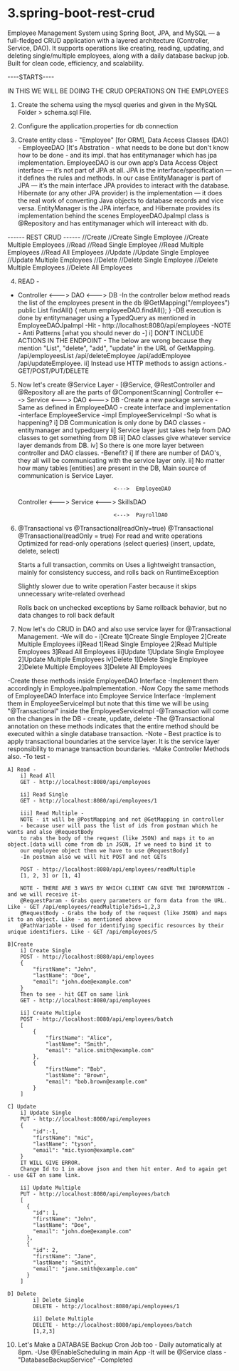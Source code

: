 # 3.spring-boot-rest-crud
Employee Management System using Spring Boot, JPA, and MySQL — a full-fledged CRUD application with a layered architecture (Controller, Service, DAO). It supports operations like creating, reading, updating, and deleting single/multiple employees, along with a daily database backup job. Built for clean code, efficiency, and scalability.


----STARTS----

IN THIS WE WILL BE DOING THE CRUD OPERATIONS ON THE EMPLOYEES

1. Create the schema using the mysql queries and given in the MySQL Folder > schema.sql File.

2. Configure the application.properties for db connection

3. Create entity class - "Employee" [for ORM], Data Access Classes (DAO) - EmployeeDAO [It's Abstration - what needs to be done but don't know how to be done - and its impl. that has entitymanager which has jpa implementation.
EmployeeDAO is our own app’s Data Access Object interface — it’s not part of JPA at all.
JPA is the interface/specification — it defines the rules and methods. In our case EntityManager is part of JPA — it’s the main interface JPA provides to interact with the database.
Hibernate (or any other JPA provider) is the implementation — it does the real work of converting Java objects to database records and vice versa.
EntityManager is the JPA interface, and Hibernate provides its implementation behind the scenes
EmployeeDAOJpaImpl class is @Repository and has entitymanager which will intereact with db.

------ REST CRUD ------
//Create
    //Create Single Employee
    //Create Multiple Employees
//Read
    //Read Single Employee
    //Read Multiple Employees
    //Read All Employees
//Update
    //Update Single Employee
    //Update Multiple Employees
//Delete
    //Delete Single Employee
    //Delete Multiple Employees
    //Delete All Employees


4. READ -
- Controller <--->  DAO <---> DB
-In the controller below method reads the list of the employees present in the db
    @GetMapping("/employees")
        public List<Employee> findAll() {
          return employeeDAO.findAll();
        }
-DB execution is done by entitymanager using a TypedQuery as mentioned in EmployeeDAOJpaImpl
-Hit - http://localhost:8080/api/employees
-NOTE - Anti Patterns [what you should never do -]
        i] DON'T INCLUDE ACTIONS IN THE ENDPOINT - The below are wrong because they mention "List", "delete", "add", "update" in the URL of GetMapping.
                /api/employeesList
                /api/deleteEmployee
                /api/addEmployee
                /api/updateEmployee.
        ii] Instead use HTTP methods to assign actions.- GET/POST/PUT/DELETE


5. Now let's create @Service Layer - [@Service, @RestController and @Repository all are the parts of @ComponentScanning]
Controller  <--->  Service <--->  DAO <---> DB
-Create a new package service
-Same as defined in EmployeeDAO - create interface and implementation
-interface EmployeeService
-impl EmployeeServiceImpl
-So what is happening?
    i] DB Communication is only done by DAO classes - entitymanager and typedquery
    ii] Service layer just takes help from DAO classes to get something from DB
    iii] DAO classes give whatever service layer demands from DB.
    iv] So there is one more layer between controller and DAO classes.
-Benefit?
    i] If there are number of DAO's, they all will be communicating with the service layer only.
    ii] No matter how many tables [entities] are present in the DB, Main source of communication is Service Layer.

                                     <--->  EmployeeDAO
   
    Controller <---> Service         <--->  SkillsDAO
   
                                     <--->  PayrollDAO

7. @Transactional vs @Transactional(readOnly=true)
        @Transactional                              @Transactional(readOnly = true)
    For read and write operations               Optimized for read-only operations (select queries)
    (insert, update, delete, select)

    Starts a full transaction, commits on       Uses a lightweight transaction, mainly for consistency
    success, and rolls back on
    RuntimeException

    Slightly slower due to write operation      Faster because it skips unnecessary write-related overhead

    Rolls back on unchecked exceptions by       Same rollback behavior, but no data changes to roll back
    default

8. Now let's do CRUD in DAO and also use service layer for @Transactional Management.
-We will do -
    i]Create
        1]Create Single Employee
        2]Create Multiple Employees
    ii]Read
        1]Read Single Employee
        2]Read Multiple Employees
        3]Read All Employees
     iii]Update
         1]Update Single Employee
         2]Update Multiple Employees
     iv]Delete
         1]Delete Single Employee
         2]Delete Multiple Employees
         3]Delete All Employees

-Create these methods inside EmployeeDAO Interface
-Implement them accordingly in EmployeeJpaImplementation.
-Now Copy the same methods of EmployeeDAO Interface into Employee Service Interface
-Implement them in EmployeeServiceImpl but note that this time we will be using "@Transactional" inside the EmployeeServiceImpl
-@Transaction will come on the changes in the DB - create, update, delete
-The @Transactional annotation on these methods indicates that the entire method should be executed within a single database transaction.
-Note - Best practice is to apply transactional boundaries at the service layer.
        It is the service layer responsibility to manage transaction boundaries.
-Make Controller Methods also.
-To test -
    
    A] Read -
        i] Read All
        GET - http://localhost:8080/api/employees

        ii] Read Single
        GET - http://localhost:8080/api/employees/1

        iii] Read Multiple -
        NOTE - it will be @PostMapping and not @GetMapping in controller
        - because user will pass the list of ids from postman which he wants and also @RequestBody
        to rabs the body of the request (like JSON) and maps it to an object.[data will come from db in JSON, If we need to bind it to
        our employee object then we have to use @RequestBody]
        -In postman also we will hit POST and not GETs

        POST - http://localhost:8080/api/employees/readMultiple
        [1, 2, 3] or [1, 4]

        NOTE - THERE ARE 3 WAYS BY WHICH CLIENT CAN GIVE THE INFORMATION - and we will receive it-
        @RequestParam - Grabs query parameters or form data from the URL. Like - GET /api/employees/readMultiple?ids=1,2,3
        @RequestBody - Grabs the body of the request (like JSON) and maps it to an object. Like - as mentioned above
        @PathVariable - Used for identifying specific resources by their unique identifiers. Like - GET /api/employees/5

    B]Create
        i] Create Single
        POST - http://localhost:8080/api/employees
        {
            "firstName": "John",
            "lastName": "Doe",
            "email": "john.doe@example.com"
        }
        Then to see - hit GET on same link
        GET - http://localhost:8080/api/employees

        ii] Create Multiple
        POST - http://localhost:8080/api/employees/batch
        [
            {
                "firstName": "Alice",
                "lastName": "Smith",
                "email": "alice.smith@example.com"
            },
            {
                "firstName": "Bob",
                "lastName": "Brown",
                "email": "bob.brown@example.com"
            }
        ]

    C] Update
        i] Update Single
        PUT - http://localhost:8080/api/employees
        {
            "id":-1,
            "firstName": "mic",
            "lastName": "tyson",
            "email": "mic.tyson@example.com"
        }
        IT WILL GIVE ERROR.
        Change Id to 1 in above json and then hit enter. And to again get - use GET on same link.

        ii] Update Multiple
        PUT - http://localhost:8080/api/employees/batch
        [
          {
            "id": 1,
            "firstName": "John",
            "lastName": "Doe",
            "email": "john.doe@example.com"
          },
          {
            "id": 2,
            "firstName": "Jane",
            "lastName": "Smith",
            "email": "jane.smith@example.com"
          }
        ]

    D] Delete
            i] Delete Single
            DELETE - http://localhost:8080/api/employees/1

            ii] Delete Multiple
            DELETE - http://localhost:8080/api/employees/batch
            [1,2,3]

10. Let's Make a DATABASE Backup Cron Job too - Daily automatically at 8pm.
    -Use @EnableScheduling in main App
    -It will be @Service class - "DatabaseBackupService"
    -Completed


